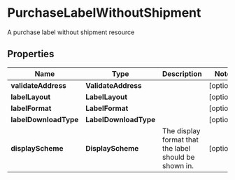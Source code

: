 

# PurchaseLabelWithoutShipment

A purchase label without shipment resource

## Properties

| Name | Type | Description | Notes |
|------------ | ------------- | ------------- | -------------|
|**validateAddress** | **ValidateAddress** |  |  [optional] |
|**labelLayout** | **LabelLayout** |  |  [optional] |
|**labelFormat** | **LabelFormat** |  |  [optional] |
|**labelDownloadType** | **LabelDownloadType** |  |  [optional] |
|**displayScheme** | **DisplayScheme** | The display format that the label should be shown in. |  [optional] |



